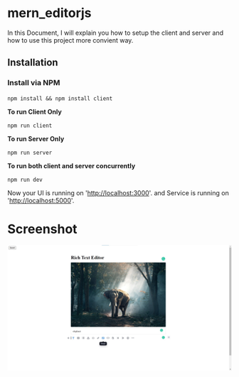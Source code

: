 # mern_editorjs
In this Document, I will explain you how to setup the client and server and how to use this project more convient way.
## [](https://github.com/prateek1998/mern_editorjs#installation)Installation

### [](https://github.com/prateek1998/event-workshop-backend#install-via-npm)Install via NPM
```shell
npm install && npm install client
```

**To run Client Only**
```shell
npm run client
```

**To run Server Only**
```shell
npm run server
```

**To run both client and server concurrently**

```shell
npm run dev
```

Now your UI is running on '[http://localhost:3000](http://localhost:3000/)'.
and Service is running on '[http://localhost:5000](http://localhost:5000/)'.

# Screenshot
![editor.js](https://raw.githubusercontent.com/prateek1998/mern_editorjs/main/screenshots/Screenshot%202021-02-09%20003502.jpg)
